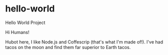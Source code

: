 # hello-world
Hello World Project

Hi Humans!

Hubot here, I like Node.js and Coffescrip (that's what I'm made of!).
I've had tacos on the moon and find them far superior to Earth tacos.
